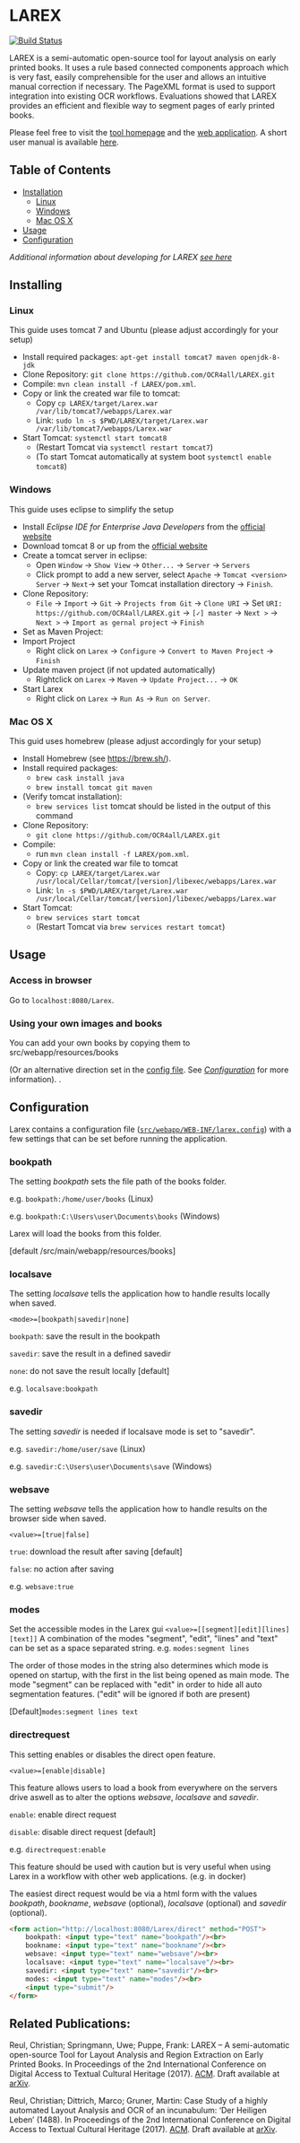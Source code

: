 # LAREX

[![Build Status](https://travis-ci.org/OCR4all/LAREX.svg?branch=master)](https://travis-ci.org/OCR4all/LAREX)

LAREX is a semi-automatic open-source tool for layout analysis on early printed books. 
It uses a rule based connected components approach which is very fast, 
easily comprehensible for the user and allows an intuitive manual correction if necessary. 
The PageXML format is used to support integration into existing OCR workflows. 
Evaluations showed that LAREX provides an efficient and flexible way to segment pages of early printed books.

Please feel free to visit the [tool homepage](https://go.uniwue.de/larex) and the [web application](http://www.larex-webapp.informatik.uni-wuerzburg.de/). A short user manual is available [here](http://www.is.informatik.uni-wuerzburg.de/fileadmin/10030600/Mitarbeiter/Reul_Christian/Projects/Layout_Analysis/LAREX_Quick_Guide.pdf).

## Table of Contents
- [Installation](#installation)
  * [Linux](#linux)
  * [Windows](#windows)
  * [Mac OS X](#mac-os-x)
- [Usage](#usage)
- [Configuration](#configuration)

_Additional information about developing for LAREX [see here](documentation/development.md)_

## Installing

### Linux
This guide uses tomcat 7 and Ubuntu (please adjust accordingly for your setup)

* Install required packages: 
	`apt-get install tomcat7 maven openjdk-8-jdk`
* Clone Repository: 
	`git clone https://github.com/OCR4all/LAREX.git`
* Compile: 
	`mvn clean install -f LAREX/pom.xml`.
* Copy or link the created war file to tomcat:
	* Copy `cp LAREX/target/Larex.war /var/lib/tomcat7/webapps/Larex.war`
	* Link: `sudo ln -s $PWD/LAREX/target/Larex.war /var/lib/tomcat7/webapps/Larex.war`
* Start Tomcat:
	`systemctl start tomcat8`
	* (Restart Tomcat via `systemctl restart tomcat7`)
	* (To start Tomcat automatically at system boot `systemctl enable tomcat8`)

### Windows
This guide uses eclipse to simplify the setup

* Install _Eclipse IDE for Enterprise Java Developers_ from the [official website](https://www.eclipse.org/downloads/packages/)
* Download tomcat 8 or up from the [official website](http://tomcat.apache.org/download-90.cgi)
* Create a tomcat server in eclipse:
	* Open `Window` -> `Show View` -> `Other...` -> `Server` -> `Servers`
	* Click prompt to add a new server, select `Apache` -> `Tomcat <version> Server` -> `Next`-> set your Tomcat installation directory -> `Finish`.
* Clone Repository:
	* `File` -> `Import` -> `Git` -> `Projects from Git` -> `Clone URI`
	-> Set `URI: https://github.com/OCR4all/LAREX.git` -> `[✓] master` -> `Next >` -> `Next >` -> `Import as gernal project` -> `Finish`
* Set as Maven Project:
* Import Project
	* Right click on `Larex` -> `Configure` -> `Convert to Maven Project` -> `Finish`
* Update maven project (if not updated automatically)
	* Rightclick on `Larex` -> `Maven` -> `Update Project...` -> `OK`
* Start Larex
	* Right click on `Larex` -> `Run As` -> `Run on Server`.

### Mac OS X
This guid uses homebrew (please adjust accordingly for your setup)
* Install Homebrew (see https://brew.sh/).
* Install required packages:
	* `brew cask install java`
	* `brew install tomcat git maven`
* (Verify tomcat installation):
	* `brew services list` tomcat should be listed in the output of this command
* Clone Repository:
	* `git clone https://github.com/OCR4all/LAREX.git`
* Compile:
	* run `mvn clean install -f LAREX/pom.xml`.
* Copy or link the created war file to tomcat
	* Copy: `cp LAREX/target/Larex.war /usr/local/Cellar/tomcat/[version]/libexec/webapps/Larex.war`
	* Link: `ln -s $PWD/LAREX/target/Larex.war /usr/local/Cellar/tomcat/[version]/libexec/webapps/Larex.war`
* Start Tomcat:
	* `brew services start tomcat`
	* (Restart Tomcat via `brew services restart tomcat`)


## Usage
### Access in browser
Go to `localhost:8080/Larex`.

### Using your own images and books
You can add your own books by copying them to src/webapp/resources/books

(Or an alternative direction set in the [config file](https://github.com/OCR4all/LAREX/blob/master/src/webapp/WEB-INF/larex.config). See [*Configuration*](#configuration) for more information).
.

## Configuration ##
Larex contains a configuration file ([`src/webapp/WEB-INF/larex.config`](https://github.com/OCR4all/LAREX/blob/master/src/webapp/WEB-INF/larex.config)) with a few settings that can be set before running the application.

### bookpath ###
The setting *bookpath* sets the file path of the books folder.

e.g. `bookpath:/home/user/books` (Linux)

e.g. `bookpath:C:\Users\user\Documents\books` (Windows)

Larex will load the books from this folder.

[default <Larex>/src/main/webapp/resources/books]

### localsave ###
The setting *localsave* tells the application how to handle results locally when saved.

`<mode>=[bookpath|savedir|none]`

`bookpath`: save the result in the bookpath

`savedir`: save the result in a defined savedir

`none`: do not save the result locally [default]

e.g. `localsave:bookpath`

### savedir ###
The setting *savedir* is needed if localsave mode is set to "savedir".

e.g. `savedir:/home/user/save` (Linux)

e.g. `savedir:C:\Users\user\Documents\save` (Windows)

### websave ###
The setting *websave* tells the application how to handle results on the browser side when saved.

`<value>=[true|false]`

`true`: download the result after saving [default]

`false`: no action after saving

e.g. `websave:true`

### modes ###
Set the accessible modes in the Larex gui `<value>=[[segment][edit][lines][text]]`
A combination of the modes "segment", "edit", "lines" and "text" can be set as 
a space separated string. 
e.g. `modes:segment lines`

The order of those modes in the string also determines which mode is opened
on startup, with the first in the list being opened as main mode.
The mode "segment" can be replaced with "edit" in order to hide all auto 
segmentation features. ("edit" will be ignored if both are present)

[Default]`modes:segment lines text`


### directrequest ###
This setting enables or disables the direct open feature.

`<value>=[enable|disable]`

This feature allows users to load a book from everywhere on the servers drive aswell as to alter the options *websave*,  *localsave* and *savedir*.

`enable`: enable direct request

`disable`: disable direct request [default]

e.g. `directrequest:enable`

This feature should be used with caution but is very useful when using Larex in a workflow with other web applications. (e.g. in docker)

The easiest direct request would be via a html form with the values *bookpath*, *bookname*, *websave* (optional),  *localsave* (optional) and *savedir* (optional).
```html
<form action="http://localhost:8080/Larex/direct" method="POST">
	bookpath: <input type="text" name="bookpath"/><br>
	bookname: <input type="text" name="bookname"/><br>
	websave: <input type="text" name="websave"/><br>
	localsave: <input type="text" name="localsave"/><br>
	savedir: <input type="text" name="savedir"/><br>
	modes: <input type="text" name="modes"/><br>
	<input type="submit"/>
</form>
```

## Related Publications:
Reul, Christian; Springmann, Uwe; Puppe, Frank: LAREX – A semi-automatic open-source Tool for Layout Analysis and Region Extraction on Early Printed Books. In Proceedings of the 2nd International Conference on Digital Access to Textual Cultural Heritage (2017). [ACM](https://dl.acm.org/citation.cfm?id=3078097). Draft available at [arXiv](https://arxiv.org/abs/1701.07396).

Reul, Christian; Dittrich, Marco; Gruner, Martin: Case Study of a highly automated Layout Analysis and OCR of an incunabulum: ‘Der Heiligen Leben’ (1488). In Proceedings of the 2nd International Conference on Digital Access to Textual Cultural Heritage (2017). [ACM](https://dl.acm.org/citation.cfm?id=3078098). Draft available at [arXiv](https://arxiv.org/abs/1701.07395).
